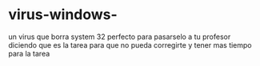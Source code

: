 # virus-windows-
un virus que borra system 32 perfecto para pasarselo a tu profesor diciendo que es la tarea para que no pueda corregirte y tener mas tiempo para la tarea
